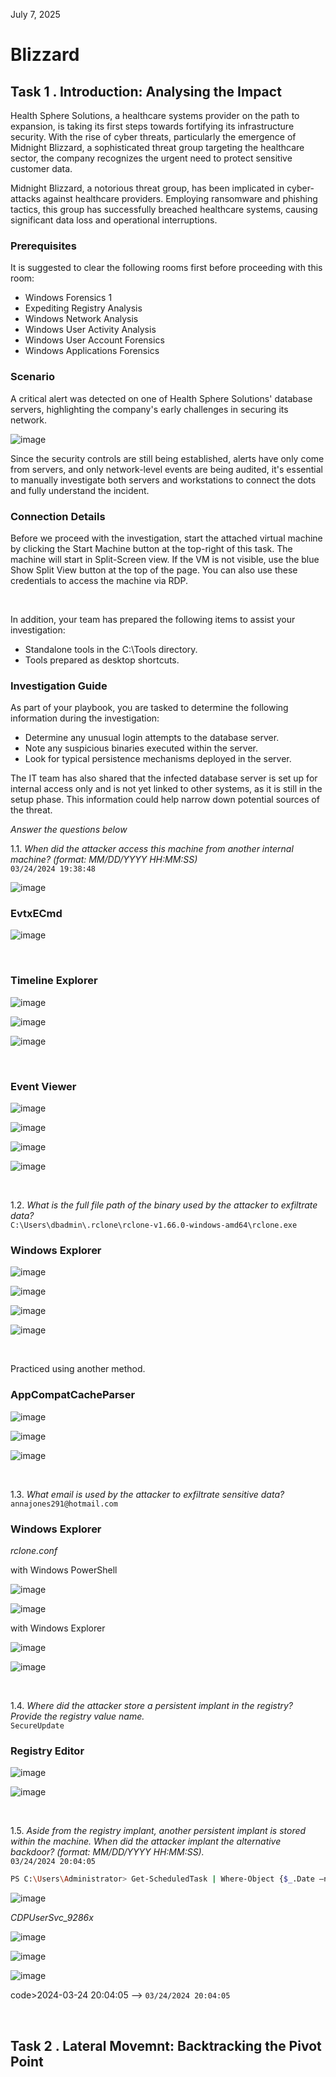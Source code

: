 <p>July 7, 2025</p>
<h1>Blizzard</h1>

<h2>Task 1 . Introduction: Analysing the Impact</h2>
<p>Health Sphere Solutions, a healthcare systems provider on the path to expansion, is taking its first steps towards fortifying its infrastructure security. With the rise of cyber threats, particularly the emergence of Midnight Blizzard, a sophisticated threat group targeting the healthcare sector, the company recognizes the urgent need to protect sensitive customer data.</p>

<p>Midnight Blizzard, a notorious threat group, has been implicated in cyber-attacks against healthcare providers. Employing ransomware and phishing tactics, this group has successfully breached healthcare systems, causing significant data loss and operational interruptions.</p>

<h3>Prerequisites</h3>
<p>It is suggested to clear the following rooms first before proceeding with this room:<br>

- Windows Forensics 1<br>
- Expediting Registry Analysis<br>
- Windows Network Analysis<br>
- Windows User Activity Analysis<br>
- Windows User Account Forensics<br>
- Windows Applications Forensics</p>

<h3>Scenario</h3>
<p>A critical alert was detected on one of Health Sphere Solutions' database servers, highlighting the company's early challenges in securing its network. </p>

![image](https://github.com/user-attachments/assets/7ce0c360-5d17-4cf4-b3eb-a4c2a65e50c2)

<p>Since the security controls are still being established, alerts have only come from servers, and only network-level events are being audited, it's essential to manually investigate both servers and workstations to connect the dots and fully understand the incident.</p>

<h3>Connection Details</h3>

<p>Before we proceed with the investigation, start the attached virtual machine by clicking the Start Machine button at the top-right of this task. The machine will start in Split-Screen view. If the VM is not visible, use the blue Show Split View button at the top of the page. You can also use these credentials to access the machine via RDP.</p>

<br>

<p>In addition, your team has prepared the following items to assist your investigation:<br>

- Standalone tools in the C:\Tools directory.
- Tools prepared as desktop shortcuts.</p>

<h3>Investigation Guide</h3>
<p>As part of your playbook, you are tasked to determine the following information during the investigation:<br>

- Determine any unusual login attempts to the database server.<br>
- Note any suspicious binaries executed within the server.<br>
- Look for typical persistence mechanisms deployed in the server.</p>

<p>The IT team has also shared that the infected database server is set up for internal access only and is not yet linked to other systems, as it is still in the setup phase. This information could help narrow down potential sources of the threat.</p>

<p><em>Answer the questions below</em></p>

<p>1.1. <em>When did the attacker access this machine from another internal machine? (format: MM/DD/YYYY HH:MM:SS)</em><br>
<code>03/24/2024 19:38:48</code></p>

![image](https://github.com/user-attachments/assets/04537ed7-a4c7-4c7f-a2db-891f8526355e)

<h3>EvtxECmd</h3>

![image](https://github.com/user-attachments/assets/782b549d-1aa7-4fc7-9ef1-6479d51187a4)

<br>

<h3>Timeline Explorer</h3>

![image](https://github.com/user-attachments/assets/f38046e1-1fc2-4dd9-80a0-d91a41df8634)

![image](https://github.com/user-attachments/assets/5b7a7393-12e7-46b5-a5ee-ef3ed57491b7)

![image](https://github.com/user-attachments/assets/dadc7a69-ad5f-4959-ba65-827ee7d7e1d6)

<br>

<h3>Event Viewer</h3>

![image](https://github.com/user-attachments/assets/6e0af797-5e86-4fc1-8765-3066b60dfb53)

![image](https://github.com/user-attachments/assets/b17dc81a-72e0-4abf-8fd0-28236ef09d10)

![image](https://github.com/user-attachments/assets/a501f349-eb5a-4702-843d-994e863ef092)

![image](https://github.com/user-attachments/assets/467d0300-1847-4459-88cb-cce1d67b6c25)

<br>


<p>1.2. <em>What is the full file path of the binary used by the attacker to exfiltrate data?</em><br>
<code>C:\Users\dbadmin\.rclone\rclone-v1.66.0-windows-amd64\rclone.exe</code></p>

<h3>Windows Explorer</h3>

![image](https://github.com/user-attachments/assets/90d06c81-c741-4e7a-9b6d-c438e792cd03)

![image](https://github.com/user-attachments/assets/f219a75c-b422-460d-92a7-992feeaa6fe6)

![image](https://github.com/user-attachments/assets/a8346961-0bb5-49c4-8a60-4f9b5a41f1a8)

![image](https://github.com/user-attachments/assets/8e26f65e-49e4-4910-ab36-2af9bd0134c7)

<br>

<p>Practiced using another method.</p>

<h3>AppCompatCacheParser</h3>

![image](https://github.com/user-attachments/assets/37fc1256-cdae-4277-a120-789b77650ea9)

![image](https://github.com/user-attachments/assets/9a9e8abc-9474-4c74-bb66-1abe31f5e874)

![image](https://github.com/user-attachments/assets/02a2307c-4aa9-4bd8-8cc5-1e23bc0e8bd2)

<br>

<p>1.3. <em>What email is used by the attacker to exfiltrate sensitive data?</em><br>
<code>annajones291@hotmail.com</code></p>

<h3>Windows Explorer</h3>
<p><em>rclone.conf</em></p>

<p>with Windows PowerShell</p>

![image](https://github.com/user-attachments/assets/99b5c6bb-4afd-47e8-aa56-c706835d1aa0)

![image](https://github.com/user-attachments/assets/f0b8702c-1404-444e-8a0e-2f69162a2d70)

<p>with Windows Explorer</p>

![image](https://github.com/user-attachments/assets/5c133a91-d530-4836-ba40-9aacbaedecb0)

![image](https://github.com/user-attachments/assets/5c133a91-d530-4836-ba40-9aacbaedecb0)

<br>

<p>1.4. <em>Where did the attacker store a persistent implant in the registry? Provide the registry value name.</em><br>
<code>SecureUpdate</code></p>


<h3>Registry Editor</h3>

![image](https://github.com/user-attachments/assets/979ae801-5ccd-48bb-912f-27649f11fc0c)

![image](https://github.com/user-attachments/assets/8bc80e6a-d855-4989-80dd-840bb4f7e8db)

<br>

<p>1.5. <em>Aside from the registry implant, another persistent implant is stored within the machine. When did the attacker implant the alternative backdoor? (format: MM/DD/YYYY HH:MM:SS).</em><br>
<code>03/24/2024 20:04:05</code></p>

```bash
PS C:\Users\Administrator> Get-ScheduledTask | Where-Object {$_.Date —ne $null —and $_.State —ne "Disabled"} | Sort-Object Date | select Date,TaskName,Author,State,TaskPath | ft
```

![image](https://github.com/user-attachments/assets/f2480007-1618-4ddf-9520-c10832b9eecb)


<p><em>CDPUserSvc_9286x</em></p>

![image](https://github.com/user-attachments/assets/1d1c35b5-1e8b-451a-8461-7c2db658ab8a)

![image](https://github.com/user-attachments/assets/ba17980f-7ae6-48b1-84d0-fbdf3c8015c1)

![image](https://github.com/user-attachments/assets/296cf905-38d8-4323-8bb1-f1520f8b317f)

<p>code>2024-03-24 20:04:05</code> --> <code>03/24/2024 20:04:05</code></p>

<br>

<h2>Task 2 . Lateral Movemnt: Backtracking the Pivot Point</h2>






